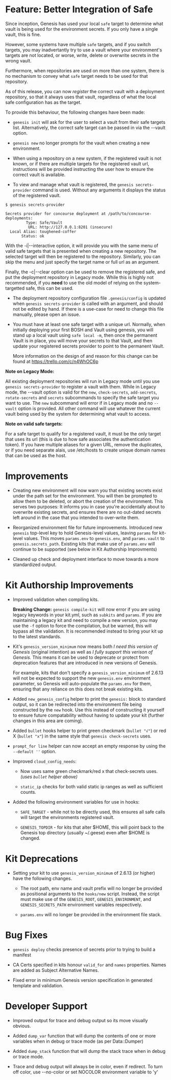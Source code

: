 # Feature: Better Integration of Safe

Since inception, Genesis has used your local `safe` target to determine what
vault is being used for the environment secrets.  If you only have a single
vault, this is fine.

However, some systems have multiple `safe` targets, and if you switch targets,
you may inadvertantly try to use a vault where your environment's targets are
not located, or worse, write, delete or overwrite secrets in the wrong
vault.

Furthermore, when repositories are used on more than one system, there is no
mechanism to convey what `safe` target needs to be used for that repository.

As of this release, you can now _register_ the correct vault with a deployment
repository, so that it always uses that vault, regardless of what the local
safe configuration has as the target.

To provide this behaviour, the following changes have been made:

- `genesis init` will ask for the user to select a vault from their safe
  targets list.  Alternatively, the correct safe target can be passed in via
  the --vault <target> option.

- `genesis new` no longer prompts for the vault when creating a new
  environment.

- When using a repository on a new system, if the registered vault is not
  known, or if there are multiple targets for the registered vault url,
  instructions will be provided instructing the user how to ensure the
  correct vault is available.

- To view and manage what vault is registered, the `genesis secrets-provider`
  command is used.  Without any arguments it displays the status of the
  registered vault.

```
$ genesis secrets-provider

Secrets provider for concourse deployment at /path/to/concourse-deployments:
         Type: Safe/Vault
          URL: http://127.0.0.1:8201 (insecure)
  Local Alias: toughened-coffer
       Status: ok
```

  With the -i|--interactive option, it will provide you with the same menu of
  valid safe targets that is presented when creating a new repository.  The
  selected target will then be registered to the repository.  Similarly, you
  can skip the menu and just specify the target name or full url as an
  argument.

  Finally, the -c|--clear option can be used to remove the registered safe,
  and put the deployment repository in Legacy mode.  While this is highly not
  recommended, if you **need** to use the old model of relying on the system-
  targetted safe, this can be used.

- The deployment repository configuration file `.genesis/config` is updated
  when `genesis secrets-provider` is called with an argument, and should not
  be edited by hand.  If there is a use-case for need to change this file
  manually, please open an issue.

- You must have at least one safe target with a unique url.  Normally, when
  initially deploying your first BOSH and Vault using genesis, you will stand
  up a local vault using `safe local -m`, then once the permanent Vault is in
  place, you will move your secrets to that Vault, and then update your
  registered secrets provider to point to the permanent Vault.

  More information on the design of and reason for this change can be found at
  https://trello.com/c/n4WhOC6p

**Note on Legacy Mode:**

All existing deployment repositories will run in Legacy mode until you use
`genesis secrets-provider` to register a vault with them.  While in Legacy
mode, the --vault option is valid for the `new`, `check-secrets`, `add-secrets`,
`rotate-secrets` and `secrets` subcommands to specify the safe target you want
to use.  The `new` subcommand will error if in Legacy mode and no `--vault`
option is provided.  All other command will use whatever the current vault
being used by the system for determining what vault to access.

**Note on valid safe targets:**

For a safe target to qualify for a registered vault, it must be the
only target that uses its url (this is due to how safe associates the
authentication token).  If you have multiple aliases for a given URL, remove
the duplicates, or if you need separate alais, use /etc/hosts to create unique
domain names that can be used as the host.

# Improvements

- Creating new environment will now warn you that existing secrets exist under
  the path set for the environment.  You will then be prompted to allow them
  to be deleted, or abort the creation of the environment.  This serves two
  purposes: It informs you in case you're accidentally about to overwrite
  existing secrets, and ensures there are no out-dated secrets left around in
  the case that you intended to over-write them.

- Reorganized environment file for future improvements.  Introduced new
  `genesis` top-level key to hold Genesis-level values, leaving `params` for
  kit-level values.  This moves `params.env` to `genesis.env`, and
  `params.vault` to `genesis.secrets_path`.  Existing kits that make use of
  `params.env` will continue to be supported (see below in Kit Authorship
  Improvments)

- Cleaned up check and deployment interface to move towards a more standardized
  output.

# Kit Authorship Improvements

- Improved validation when compiling kits.

  **Breaking Change:**  `genesis compile-kit` will now error if you are using
  legacy keywords in your kit.yml, such as `subkits` and `params`.  If you are
  maintaining a legacy kit and need to compile a new version, you may use the
  `-f` option to force the compilation, but be warned, this will bypass all
  the validation.  It is recommended instead to bring your kit up to the
  latest standards.

- Kit's `genesis_version_minimum` now means both _I need this version of
  Genesis_ (original intention) as well as _I fully support this verison of
  Genesis._ This means it can be used to deprecate or protect from deprecation
  features that are introduced in new versions of Genesis.

  For example, kits that don't specify a `genesis_version_minimum` of 2.6.13
  will not be expected to support the new `genesis.env` environment parameter,
  so Genesis will auto-populate the `params.env` for them, ensuring that any
  reliance on this does not break existing kits.

- Added `new_genesis_config` helper to print the `genesis:` block to standard
  output, so it can be redirected into the environment file being constructed
  by the `new` hook.  Use this instead of constructing it yourself to ensure
  future compatability without having to update your kit (further changes in
  this area are coming).

- Added `bullet` hooks helper to print green checkmark (`bullet "√"`) or red X
  (`bullet "x"`) in the same style that `genesis check-secrets` uses.

- `prompt_for line` helper can now accept an empty response by using the
  `--default ''` option.

- Improved `cloud_config_needs`:

  - Now uses same green checkmark/red x that check-secrets uses. _(uses
    `bullet` helper above)_

  - `static_ip` checks for both valid static ip ranges as well as sufficient
    counts.

- Added the following environment variables for use in hooks:

  - `SAFE_TARGET` - while not to be directly used, this ensures all safe calls
  will target the environments registered vault.

  - `GENESIS_TOPDIR` - for kits that alter $HOME, this will point back to the
    Genesis top directory (usually ~/.geese) even after $HOME is changed.

# Kit Deprecations

- Setting your kit to use `genesis_version_minimum` of 2.6.13 (or higher) have
  the following changes.

  - The root path, env name and vault prefix will no longer be provided as
    positional arguments to the `hooks/new` script.  Instead, the script must
    make use of the `GENESIS_ROOT`, `GENESIS_ENVIRONMENT`, and
    `GENESIS_SECRETS_PATH` environment variables respectively.

  - `params.env` will no longer be provided in the environment file stack.

# Bug Fixes

- `genesis deploy` checks presence of secrets prior to trying to build a
  manifest

- CA Certs specified in kits honour `valid_for` and `names` properties.  Names
  are added as Subject Alternative Names.

- Fixed error in minimum Genesis version specification in generated template
  and validation.

# Developer Support

- Improved output for trace and debug output so its move visually obvious.

- Added `dump_var` function that will dump the contents of one or more
  variables when in debug or trace mode (as per Data::Dumper)

- Added `dump_stack` function that will dump the stack trace when in debug or
  trace mode.

- Trace and debug output will always be in color, even if redirect.  To turn
  off color, use --no-color or set NOCOLOR environment variable to 'y'

